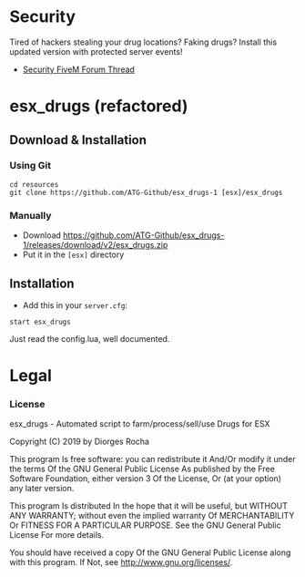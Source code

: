 # Security
Tired of hackers stealing your drug locations? Faking drugs? Install this updated version with protected server events!
- [Security FiveM Forum Thread](https://forum.cfx.re/t/re-release-esx-security-patches-updates-jail-qalle-jail-communityservice/1292760)

# esx_drugs (refactored)

## Download & Installation

### Using Git
```
cd resources
git clone https://github.com/ATG-Github/esx_drugs-1 [esx]/esx_drugs
```

### Manually
- Download https://github.com/ATG-Github/esx_drugs-1/releases/download/v2/esx_drugs.zip
- Put it in the `[esx]` directory

## Installation
- Add this in your `server.cfg`:

```
start esx_drugs
```

Just read the config.lua, well documented.

# Legal
### License
esx_drugs - Automated script to farm/process/sell/use Drugs for ESX

Copyright (C) 2019 by Diorges Rocha

This program Is free software: you can redistribute it And/Or modify it under the terms Of the GNU General Public License As published by the Free Software Foundation, either version 3 Of the License, Or (at your option) any later version.

This program Is distributed In the hope that it will be useful, but WITHOUT ANY WARRANTY; without even the implied warranty Of MERCHANTABILITY Or FITNESS FOR A PARTICULAR PURPOSE. See the GNU General Public License For more details.

You should have received a copy Of the GNU General Public License along with this program. If Not, see http://www.gnu.org/licenses/.
